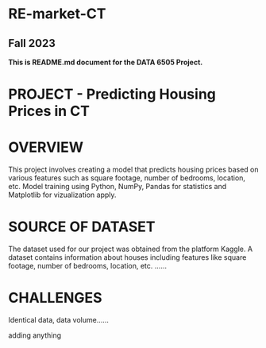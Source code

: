 # RE-market-CT
## Fall 2023    
__This is README.md document for the DATA 6505 Project.__ 

# PROJECT - Predicting Housing Prices in CT

# OVERVIEW

This project involves creating a model that predicts housing prices based on various features such as square footage, number of bedrooms, location, etc. Model training using Python, NumPy, Pandas for statistics and Matplotlib for vizualization apply. 

# SOURCE OF DATASET

The dataset used for our project was obtained from the platform Kaggle. A dataset contains information about houses including features like square footage, number of bedrooms, location, etc. ......

# CHALLENGES

Identical data, data volume......


adding anything
